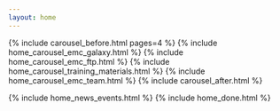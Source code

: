 ```yaml
---
layout: home
---
```


<div class="home">
  {% include carousel_before.html pages=4 %}
    {% include home_carousel_emc_galaxy.html %}
    {% include home_carousel_emc_ftp.html %}
    {% include home_carousel_training_materials.html %}
    {% include home_carousel_emc_team.html %}
  {% include carousel_after.html %}

  {% include home_news_events.html %}
  {% include home_done.html %}
</div>
